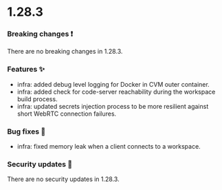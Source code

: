 # 1.28.3

### Breaking changes ❗

There are no breaking changes in 1.28.3.

### Features ✨

- infra: added debug level logging for Docker in CVM outer container.
- infra: added check for code-server reachability during the workspace build
  process.
- infra: updated secrets injection process to be more resilient against short
  WebRTC connection failures.

### Bug fixes 🐛

- infra: fixed memory leak when a client connects to a workspace.

### Security updates 🔐

There are no security updates in 1.28.3.
